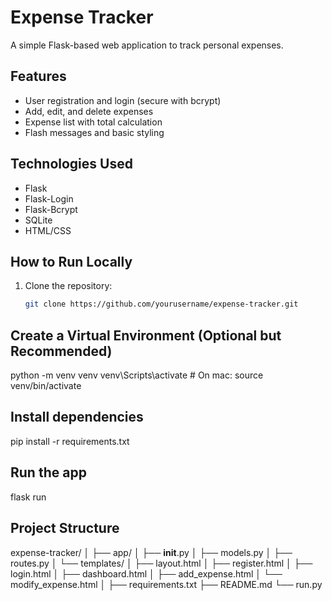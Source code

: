 # Expense Tracker


A simple Flask-based web application to track personal expenses.


## Features
- User registration and login (secure with bcrypt)
- Add, edit, and delete expenses
- Expense list with total calculation
- Flash messages and basic styling


## Technologies Used
- Flask
- Flask-Login
- Flask-Bcrypt
- SQLite
- HTML/CSS


## How to Run Locally
1. Clone the repository:
   ```bash
   git clone https://github.com/yourusername/expense-tracker.git

## Create a Virtual Environment (Optional but Recommended)
python -m venv venv
venv\Scripts\activate # On mac: source venv/bin/activate 

## Install dependencies
pip install -r requirements.txt

## Run the app 
flask run 

## Project Structure 
expense-tracker/
│
├── app/
│   ├── __init__.py
│   ├── models.py
│   ├── routes.py
│   └── templates/
│       ├── layout.html
│       ├── register.html
│       ├── login.html
│       ├── dashboard.html
│       ├── add_expense.html
│       └── modify_expense.html
│
├── requirements.txt
├── README.md
└── run.py








